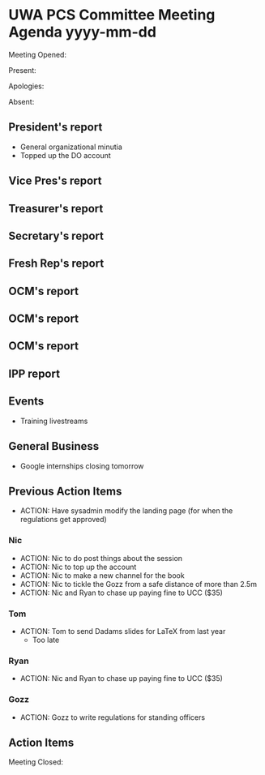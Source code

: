 # UWA PCS Committee Meeting Agenda yyyy-mm-dd
Meeting Opened: 

Present: 

Apologies: 

Absent: 

## President's report
- General organizational minutia
- Topped up the DO account
## Vice Pres's report
## Treasurer's report
## Secretary's report
## Fresh Rep's report
## OCM's report
## OCM's report
## OCM's report
## IPP report
## Events
- Training livestreams
## General Business
- Google internships closing tomorrow
## Previous Action Items
- ACTION: Have sysadmin modify the landing page (for when the regulations get approved)
### Nic
- ACTION: Nic to do post things about the session
- ACTION: Nic to top up the account
- ACTION: Nic to make a new channel for the book
- ACTION: Nic to tickle the Gozz from a safe distance of more than 2.5m
- ACTION: Nic and Ryan to chase up paying fine to UCC ($35)
### Tom
- ACTION: Tom to send Dadams slides for LaTeX from last year
    - Too late
### Ryan
- ACTION: Nic and Ryan to chase up paying fine to UCC ($35)
### Gozz
- ACTION: Gozz to write regulations for standing officers

## Action Items 

Meeting Closed:
